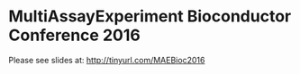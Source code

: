 # MultiAssayExperiment Bioconductor Conference 2016

Please see slides at:
http://tinyurl.com/MAEBioc2016
